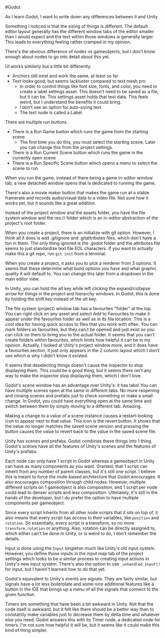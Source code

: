 #Godot 

As I learn Godot, I want to write down any differences between it and Unity.

Something I noticed is that the sizing of things is different. The default editor layout generally has the different window tabs of the editor smaller than I would expect and the text within those windows is generally larger. This leads to everything feeling rather cramped in my opinion.

There's the obvious difference of nodes vs gameobjects, but I don't know enough about nodes to go into detail about this yet.

UI works similarly but a little bit differently.
- Anchors still exist and work the same, at least so far
- Text looks good, but seems lackluster compared to text mesh pro
	- In order to control things like font size, fonts, and color, you need to create a label settings asset. This doesn't need to be saved as a file, but it can be. This settings asset holds that text data. This feels weird, but I understand the benefits it could bring.
	- I don't see an option for auto-sizing text
	- The text node is called a Label

There are multiple run buttons.
- There is a Run Game button which runs the game from the starting scene
	- The first time you do this, you must select the starting scene. Later you can change this from the project settings.
- There is a Run Current Scene button which runs the game in the currently open scene
- There is a Run Specific Scene button which opens a menu to select the scene to run

When you run the game, instead of there being a game in-editor window tab, a new detached window opens that is dedicated to running the game.

There's also a movie maker button that makes the game run at a stable framerate and records audio/visual data to a video file. Not sure how it works yet, but it sounds like a great addition.

Instead of the project window and the assets folder, you have the file system window and the res:// folder which is an in-editor abstraction of the project's root folder.

When you create a project, there is an initialize with git option. However, I think all it does is add .gitignore and .gitattributes files, which don't have a ton in them. The only thing ignored is the .godot folder and the attributes file seems to just standardize text file EOL characters. If you want to actually make this a git repo, run `git init` from a terminal.

When you create a project, it asks you to pick a renderer from 3 options. It seems that these determine what build options you have and what graphic quality it will default to. You can change this later from a dropdown in the main editor view.

In Unity, you can hold the alt key while left clicking the expand/collapse arrow for things in the project and hierarchy windows. In Godot, this is done by holding the shift key instead of the alt key.

The file system (project) window tab has a favourites "folder" at the top. You can right click on any asset and select Add to Favourites to make it appear under the favourites folder as well as in its file location. This is a cool idea for having quick access to files that you work with often. You can mark folders as favourites, but they can;t be opened and just exist so you can click on them to bring you to the actual folder. It seems that you can't create folders within favourites, which limits how helpful it can be in my opinion. Actually, I looked at Unity's project window more, and it does have a favourites section, it just only appears in the 2 column layout which I don't use which is why I didn't know it existed.

It seems that deselecting things doesn't cause the inspector to stop displaying them. This could be a good thing, but it seems there isn't any way to make the inspector stop displaying them, which I don't love.

Godot's scene window has an advantage over Unity's: it has tabs! You can have multiple scenes open at the same in different tabs. No more reopening and closing scenes and prefabs just to check something or make a small change. In Godot, you could have everything open at the same time and switch between them by simply moving to a different tab. Amazing.

Making a change to a value of a scene instance causes a restart-looking icon to appear next to that value. This icon is the revert button. It shows that the value no longer matches the saved scene version and pressing the button causes the value to revert back to the value in the saved scene file.

Unity has scenes and prefabs. Godot combines these things into 1 thing. Godot's scenes have all the features of Unity's scenes and the features of Unity's prefabs.

Each node can only have 1 script in Godot whereas a gameobject in Unity can have as many components as you want. Granted, that 1 script can inherit from any number of parent classes, but it's still one script. I believe this is meant to force the node-based architecture that Godot encourages. It also encourages composition through child nodes. However, multiple different scripts on 1 gameobject is also composition, and 1 script per node could lead to denser scripts and less composition. Ultimately, it's still in the hands of the developer, but I do prefer the option to have multiple components per gameobject.

Since every script inherits from all other node scripts that it sits on top of, it also means that every script has access to their variables, like `position` and `rotation`. So essentially, every script is a transform, so no more `transform.rotation` or anything. Also, rotation can be directly assigned to, which either can't be done in Unity, or is weird to do, I don't remember the details.

Input is done using the `Input` singleton much like Unity's old input system. However, you define those inputs in the input map tab of the project settings which looks to be a similar process to creating input actions in Unity's new input system. There's also the option to use `_unhandled_input()` for input, but I haven't learned how to do that yet.

Godot's equivalent to Unity's events are signals. They are fairly similar, but signals have a lot less boilerplate and some nice additional features like a button in the IDE that brings up a menu of all the signals that connect to the given function.

Timers are something that have been a bit awkward in Unity. Not that the code itself is awkward, but it felt like there should be a better way than to constantly make variables just to decrease them by delta time and whatever else you need. Godot answers this with its Timer node, a dedicated node for timers. I'm not sure how helpful it will be, but it seems like it could make this kind of thing simpler.